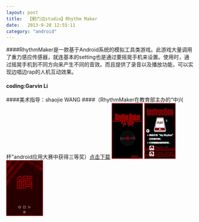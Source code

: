 ```yaml
---
layout: post
title:  【蓟门边studio】Rhythm Maker
date:   2013-9-28 12:55:11
category: "android"
---
```

####RhythmMaker是一款基于Android系统的模拟工具类游戏。此游戏大量调用了重力感应传感器，就连基本的setting也是通过要摇晃手机来设置。使用时，通过摇晃手机到不同方向来产生不同的音效。而且提供了录音以及播放功能，可以实现边唱边rap的人机互动效果。
#### coding:Garvin Li
####美术指导：shaojie WANG
####（RhythmMaker在教育部主办的“中兴杯”android应用大赛中获得三等奖）[点击下载](/download/RhythmMaker.apk)
 <img src='/images/rm1.jpg' width=84 height=150 align=left/> <img src='/images/rm2.jpg' width=84 height=150 align=center/> <img src='/images/rm.png' width=99 height=150 align=right/> 
